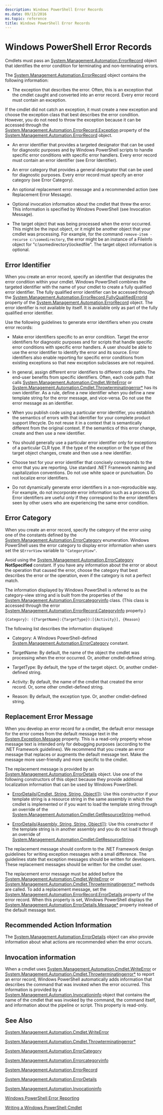 ```yaml
---
description: Windows PowerShell Error Records
ms.date: 09/13/2016
ms.topic: reference
title: Windows PowerShell Error Records
---
```

# Windows PowerShell Error Records

Cmdlets must pass an
[System.Management.Automation.ErrorRecord](/dotnet/api/System.Management.Automation.ErrorRecord)
object that identifies the error condition for terminating and non-terminating errors.

The
[System.Management.Automation.ErrorRecord](/dotnet/api/System.Management.Automation.ErrorRecord)
object contains the following information:

- The exception that describes the error. Often, this is an exception that the cmdlet caught and
  converted into an error record. Every error record must contain an exception.

If the cmdlet did not catch an exception, it must create a new exception and choose the exception
class that best describes the error condition. However, you do not need to throw the exception
because it can be accessed through the
[System.Management.Automation.ErrorRecord.Exception](/dotnet/api/System.Management.Automation.ErrorRecord.Exception)
property of the
[System.Management.Automation.ErrorRecord](/dotnet/api/System.Management.Automation.ErrorRecord)
object.

- An error identifier that provides a targeted designator that can be used for diagnostic purposes
  and by Windows PowerShell scripts to handle specific error conditions with specific error
  handlers. Every error record must contain an error identifier (see Error Identifier).

- An error category that provides a general designator that can be used for diagnostic purposes.
  Every error record must specify an error category (see Error Category).

- An optional replacement error message and a recommended action (see Replacement Error Message).

- Optional invocation information about the cmdlet that threw the error. This information is
  specified by Windows PowerShell (see Invocation Message).

- The target object that was being processed when the error occurred. This might be the input
  object, or it might be another object that your cmdlet was processing. For example, for the
  command `remove-item -recurse c:\somedirectory`, the error might be an instance of a FileInfo
  object for "c:\somedirectory\lockedfile". The target object information is optional.

## Error Identifier

When you create an error record, specify an identifier that designates the error condition within
your cmdlet. Windows PowerShell combines the targeted identifier with the name of your cmdlet to
create a fully qualified error identifier. The fully qualified error identifier can be accessed
through the
[System.Management.Automation.ErrorRecord.FullyQualifiedErrorId](/dotnet/api/System.Management.Automation.ErrorRecord.FullyQualifiedErrorId)
property of the
[System.Management.Automation.ErrorRecord](/dotnet/api/System.Management.Automation.ErrorRecord)
object. The error identifier is not available by itself. It is available only as part of the fully
qualified error identifier.

Use the following guidelines to generate error identifiers when you create error records:

- Make error identifiers specific to an error condition. Target the error identifiers for diagnostic
  purposes and for scripts that handle specific error conditions with specific error handlers. A
  user should be able to use the error identifier to identify the error and its source. Error
  identifiers also enable reporting for specific error conditions from existing exceptions so that
  new exception subclasses are not required.

- In general, assign different error identifiers to different code paths. The end-user benefits from
  specific identifiers. Often, each code path that calls
  [System.Management.Automation.Cmdlet.WriteError](/dotnet/api/System.Management.Automation.Cmdlet.WriteError)
  or
  [System.Management.Automation.Cmdlet.Throwterminatingerror*](/dotnet/api/System.Management.Automation.Cmdlet.ThrowTerminatingError)
  has its own identifier. As a rule, define a new identifier when you define a new template string
  for the error message, and vice-versa. Do not use the error message as an identifier.

- When you publish code using a particular error identifier, you establish the semantics of errors
  with that identifier for your complete product support lifecycle. Do not reuse it in a context
  that is semantically different from the original context. If the semantics of this error change,
  create and then use a new identifier.

- You should generally use a particular error identifier only for exceptions of a particular CLR
  type. If the type of the exception or the type of the target object changes, create and then use a
  new identifier.

- Choose text for your error identifier that concisely corresponds to the error that you are
  reporting. Use standard .NET Framework naming and capitalization conventions. Do not use white
  space or punctuation. Do not localize error identifiers.

- Do not dynamically generate error identifiers in a non-reproducible way. For example, do not
  incorporate error information such as a process ID. Error identifiers are useful only if they
  correspond to the error identifiers seen by other users who are experiencing the same error
  condition.

## Error Category

When you create an error record, specify the category of the error using one of the constants
defined by the
[System.Management.Automation.ErrorCategory](/dotnet/api/System.Management.Automation.ErrorCategory)
enumeration. Windows PowerShell uses the error category to display error information when users set
the `$ErrorView` variable to `"CategoryView"`.

Avoid using the
[System.Management.Automation.ErrorCategory](/dotnet/api/System.Management.Automation.ErrorCategory)
**NotSpecified** constant. If you have any information about the error or about the operation that
caused the error, choose the category that best describes the error or the operation, even if the
category is not a perfect match.

The information displayed by Windows PowerShell is referred to as the category-view string and is
built from the properties of the
[System.Management.Automation.Errorcategoryinfo](/dotnet/api/System.Management.Automation.ErrorCategoryInfo)
class. (This class is accessed through the error
[System.Management.Automation.ErrorRecord.CategoryInfo](/dotnet/api/System.Management.Automation.ErrorRecord.CategoryInfo)
property.)

```
{Category}: ({TargetName}:{TargetType}):[{Activity}], {Reason}
```

The following list describes the information displayed:

- Category: A Windows PowerShell-defined
  [System.Management.Automation.ErrorCategory](/dotnet/api/System.Management.Automation.ErrorCategory)
  constant.

- TargetName: By default, the name of the object the cmdlet was processing when the error occurred.
  Or, another cmdlet-defined string.

- TargetType: By default, the type of the target object. Or, another cmdlet-defined string.

- Activity: By default, the name of the cmdlet that created the error record. Or, some other
  cmdlet-defined string.

- Reason: By default, the exception type. Or, another cmdlet-defined string.

## Replacement Error Message

When you develop an error record for a cmdlet, the default error message for the error comes from
the default message text in the [System.Exception.Message](/dotnet/api/System.Exception.Message)
property. This is a read-only property whose message text is intended only for debugging purposes
(according to the .NET Framework guidelines). We recommend that you create an error message that
replaces or augments the default message text. Make the message more user-friendly and more specific
to the cmdlet.

The replacement message is provided by an
[System.Management.Automation.ErrorDetails](/dotnet/api/System.Management.Automation.ErrorDetails)
object. Use one of the following constructors of this object because they provide additional
localization information that can be used by Windows PowerShell.

- [ErrorDetails(Cmdlet, String, String, Object[])](/dotnet/api/system.management.automation.errordetails.-ctor#System_Management_Automation_ErrorDetails__ctor_System_Management_Automation_Cmdlet_System_String_System_String_System_Object___):
  Use this constructor if your template string is a resource string in the same assembly in which
  the cmdlet is implemented or if you want to load the template string through an override of the
  [System.Management.Automation.Cmdlet.GetResourceString](/dotnet/api/System.Management.Automation.Cmdlet.GetResourceString)
  method.

- [ErrorDetails(Assembly, String, String, Object[])](/dotnet/api/system.management.automation.errordetails.-ctor#System_Management_Automation_ErrorDetails__ctor_System_Reflection_Assembly_System_String_System_String_System_Object___): Use this constructor if the template string is in another assembly and you do not load it through an override of [System.Management.Automation.Cmdlet.GetResourceString](/dotnet/api/System.Management.Automation.Cmdlet.GetResourceString).

The replacement message should conform to the .NET Framework design guidelines for writing exception
messages with a small difference. The guidelines state that exception messages should be written for
developers. These replacement messages should be written for the cmdlet user.

The replacement error message must be added before the
[System.Management.Automation.Cmdlet.WriteError](/dotnet/api/System.Management.Automation.Cmdlet.WriteError)
or
[System.Management.Automation.Cmdlet.Throwterminatingerror*](/dotnet/api/System.Management.Automation.Cmdlet.ThrowTerminatingError)
methods are called. To add a replacement message, set the
[System.Management.Automation.ErrorRecord.ErrorDetails](/dotnet/api/System.Management.Automation.ErrorRecord.ErrorDetails)
property of the error record. When this property is set, Windows PowerShell displays the
[System.Management.Automation.ErrorDetails.Message*](/dotnet/api/System.Management.Automation.ErrorDetails.Message)
property instead of the default message text.

## Recommended Action Information

The
[System.Management.Automation.ErrorDetails](/dotnet/api/System.Management.Automation.ErrorDetails)
object can also provide information about what actions are recommended when the error occurs.

## Invocation information

When a cmdlet uses
[System.Management.Automation.Cmdlet.WriteError](/dotnet/api/System.Management.Automation.Cmdlet.WriteError)
or
[System.Management.Automation.Cmdlet.Throwterminatingerror*](/dotnet/api/System.Management.Automation.Cmdlet.ThrowTerminatingError)
to report an error record, Windows PowerShell automatically adds information that describes the
command that was invoked when the error occurred. This information is provided by a
[System.Management.Automation.Invocationinfo](/dotnet/api/System.Management.Automation.InvocationInfo)
object that contains the name of the cmdlet that was invoked by the command, the command itself, and
information about the pipeline or script. This property is read-only.

## See Also

[System.Management.Automation.Cmdlet.WriteError](/dotnet/api/System.Management.Automation.Cmdlet.WriteError)

[System.Management.Automation.Cmdlet.Throwterminatingerror*](/dotnet/api/System.Management.Automation.Cmdlet.ThrowTerminatingError)

[System.Management.Automation.ErrorCategory](/dotnet/api/System.Management.Automation.ErrorCategory)

[System.Management.Automation.Errorcategoryinfo](/dotnet/api/System.Management.Automation.ErrorCategoryInfo)

[System.Management.Automation.ErrorRecord](/dotnet/api/System.Management.Automation.ErrorRecord)

[System.Management.Automation.ErrorDetails](/dotnet/api/System.Management.Automation.ErrorDetails)

[System.Management.Automation.Invocationinfo](/dotnet/api/System.Management.Automation.InvocationInfo)

[Windows PowerShell Error Reporting](./error-reporting-concepts.md)

[Writing a Windows PowerShell Cmdlet](./writing-a-windows-powershell-cmdlet.md)
